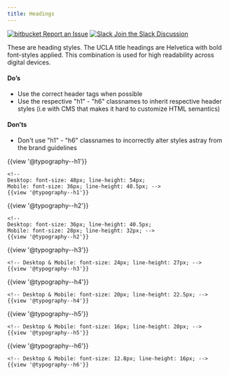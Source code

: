 ```yaml
---
title: Headings
---
```

<a class="create-button small" href="https://bitbucket.org/uclaucomm/ucla-bruin-components/issues?status=new&status=open">![bitbucket](https://s3.us-west-1.amazonaws.com/webcomponents.ucla.edu/build/%!CurrentVersion%!/docs/img/bitbucket-icon-white.png) Report an Issue</a>
<a class="create-button small" href="https://ucla.slack.com/archives/C01TW0HVB0Q">![Slack](https://s3.us-west-1.amazonaws.com/webcomponents.ucla.edu/build/%!CurrentVersion%!/docs/img/slack-icon-white.png) Join the Slack Discussion</a>

These are heading styles. The UCLA title headings are Helvetica with bold font-styles applied. This combination is used for high readability across digital devices.

#### **Do’s**

* Use the correct header tags when possible
* Use the respective "h1" - "h6" classnames to inherit respective header styles (i.e with CMS that makes it hard to customize HTML semantics)

#### **Don’ts**

* Don't use "h1" - "h6" classnames to incorrectly alter styles astray from the brand guidelines


{{view '@typography--h1'}}
```
<!--
Desktop: font-size: 48px; line-height: 54px;
Mobile: font-size: 36px; line-height: 40.5px; -->
{{view '@typography--h1'}}
```

{{view '@typography--h2'}}
```
<!--
Desktop: font-size: 36px; line-height: 40.5px;
Mobile: font-size: 28px; line-height: 32px; -->
{{view '@typography--h2'}}
```

{{view '@typography--h3'}}
```
<!-- Desktop & Mobile: font-size: 24px; line-height: 27px; -->
{{view '@typography--h3'}}
```

{{view '@typography--h4'}}
```
<!-- Desktop & Mobile: font-size: 20px; line-height: 22.5px; -->
{{view '@typography--h4'}}
```

{{view '@typography--h5'}}
```
<!-- Desktop & Mobile: font-size: 16px; line-height: 20px; -->
{{view '@typography--h5'}}
```

{{view '@typography--h6'}}
```
<!-- Desktop & Mobile: font-size: 12.8px; line-height: 16px; -->
{{view '@typography--h6'}}
```
